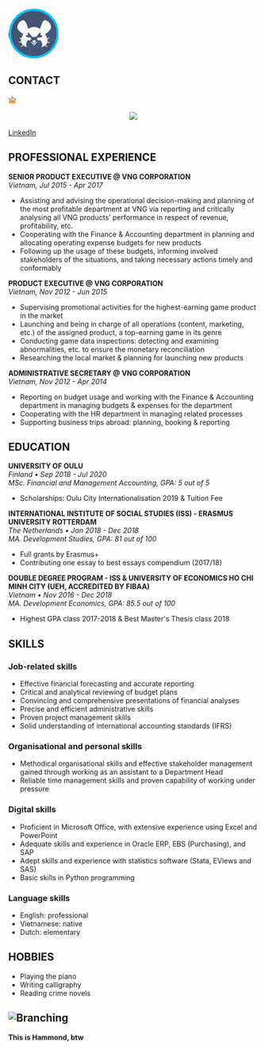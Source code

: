 <p align="left"> <img src="https://github.com/Jeannie-Nguyen/Jeannie-Nguyen.github.io/blob/gh-pages/Hammond%20Icon.png"/>
</p>

## CONTACT  
<img src="https://github.com/Jeannie-Nguyen/Jeannie-Nguyen.github.io/blob/gh-pages/mail-142.png"/>

<p align="center">  <img width="200" src="https://media-exp1.licdn.com/dms/image/C4E03AQFDNsngv24NZA/profile-displayphoto-shrink_800_800/0/1605970575447?e=1623283200&v=beta&t=IsfgyV_2IsbXCOs0AX18Z3OGWsB997xy4edhD_Gj36c"/>
</p>  
                                     
[LinkedIn](https://www.linkedin.com/in/hanntn/)

## PROFESSIONAL EXPERIENCE  
**SENIOR PRODUCT EXECUTIVE @ VNG CORPORATION**  
_Vietnam, Jul 2015 - Apr 2017_
- Assisting and advising the operational decision-making and planning of the most profitable department at VNG via reporting and critically analysing all VNG products’ performance in respect of revenue, profitability, etc.
- Cooperating with the Finance & Accounting department in planning and allocating operating expense budgets for new products 
-	Following up the usage of these budgets, informing involved stakeholders of the situations, and taking necessary actions timely and conformably

**PRODUCT EXECUTIVE @ VNG CORPORATION**  
_Vietnam, Nov 2012 - Jun 2015_  
-	Supervising promotional activities for the highest-earning game product in the market
-	Launching and being in charge of all operations (content, marketing, etc.) of the assigned product, a top-earning game in its genre
-	Conducting game data inspections: detecting and examining abnormalities, etc. to ensure the monetary reconciliation
-	Researching the local market & planning for launching new products

**ADMINISTRATIVE SECRETARY @ VNG CORPORATION**  
_Vietnam, Nov 2012 - Apr 2014_
-	Reporting on budget usage and working with the Finance & Accounting department in managing budgets & expenses for the department
-	Cooperating with the HR department in managing related processes
-	Supporting business trips abroad: planning, booking & reporting


## EDUCATION
**UNIVERSITY OF OULU**    
_Finland • Sep 2018 - Jul 2020_      
_MSc. Financial and Management Accounting, GPA: 5 out of 5_  
-	Scholarships: Oulu City Internationalisation 2019 & Tuition Fee

**INTERNATIONAL INSTITUTE OF SOCIAL STUDIES (ISS) - ERASMUS UNIVERSITY ROTTERDAM**  
_The Netherlands • Jan 2018 - Dec 2018_  
_MA. Development Studies, GPA: 81 out of 100_
-	Full grants by Erasmus+
-	Contributing one essay to best essays compendium (2017/18)

**DOUBLE DEGREE PROGRAM - ISS & UNIVERSITY OF ECONOMICS HO CHI MINH CITY (UEH, ACCREDITED BY FIBAA)**   
_Vietnam • Nov 2016 - Dec 2018_  
_MA. Development Economics, GPA: 85.5 out of 100_
-	Highest GPA class 2017-2018 & Best Master's Thesis class 2018


## SKILLS
### **Job-related skills**
-	Effective financial forecasting and accurate reporting
-	Critical and analytical reviewing of budget plans
-	Convincing and comprehensive presentations of financial analyses
-	Precise and efficient administrative skills
-	Proven project management skills
-	Solid understanding of international accounting standards (IFRS)

### **Organisational and personal skills**
-	Methodical organisational skills and effective stakeholder management gained through working as an assistant to a Department Head
-	Reliable time management skills and proven capability of working under pressure

### **Digital skills**
-	Proficient in Microsoft Office, with extensive experience using Excel and PowerPoint
-	Adequate skills and experience in Oracle ERP, EBS (Purchasing), and SAP
-	Adept skills and experience with statistics software (Stata, EViews and SAS)
-	Basic skills in Python programming

### **Language skills**
-	English: professional
-	Vietnamese: native 
-	Dutch: elementary


## HOBBIES
-	Playing the piano      
-	Writing calligraphy
- Reading crime novels


## ![Branching](https://images.blz-contentstack.com/v3/assets/blt2477dcaf4ebd440c/blt343cd4d768ced9c2/5cf15ded425980470abcaabd/wrecking-ball-screenshot-003.jpg?auto=webp)
**This is Hammond, btw**
